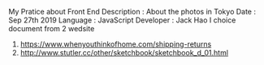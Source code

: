 My Pratice about Front End
Description	: About the photos in Tokyo
Date		: Sep 27th 2019
Language	: JavaScript
Developer	: Jack Hao
I choice document from 2 wedsite
1. https://www.whenyouthinkofhome.com/shipping-returns
2. http://www.stutler.cc/other/sketchbook/sketchbook_d_01.html